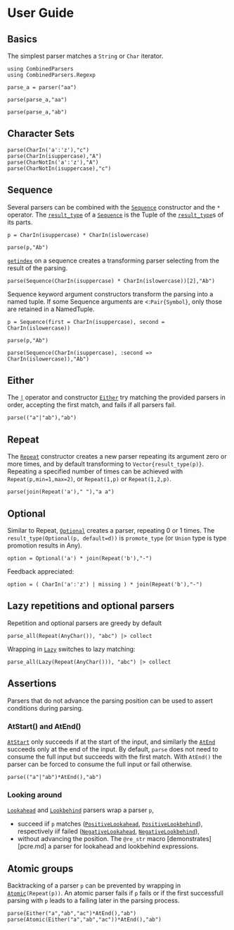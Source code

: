 # User Guide
## Basics
The simplest parser matches a `String` or `Char` iterator.
```@setup session
using CombinedParsers
using CombinedParsers.Regexp
```
```@repl session
parse_a = parser("aa")

parse(parse_a,"aa")

parse(parse_a,"ab")
```



## Character Sets
```@repl session
parse(CharIn('a':'z'),"c")
parse(CharIn(isuppercase),"A")
parse(CharNotIn('a':'z'),"A")
parse(CharNotIn(isuppercase),"c")
```

## Sequence
Several parsers can be combined with the [`Sequence`](@ref) constructor and the `*` operator.
The [`result_type`](@ref) of a [`Sequence`](@ref) is the Tuple of the [`result_type`](@ref)s of its parts.
```@repl session
p = CharIn(isuppercase) * CharIn(islowercase)

parse(p,"Ab")
```

[`getindex`](@ref) on a sequence creates a transforming parser selecting from the result of the parsing.
```@repl session
parse(Sequence(CharIn(isuppercase) * CharIn(islowercase))[2],"Ab")
```

Sequence keyword argument constructors transform the parsing into a named tuple.
If some Sequence arguments are <:`Pair{Symbol}`, only those are retained in a NamedTuple.
```@repl session
p = Sequence(first = CharIn(isuppercase), second = CharIn(islowercase))

parse(p,"Ab")

parse(Sequence(CharIn(isuppercase), :second => CharIn(islowercase)),"Ab")
```



## Either
The [`|`](@ref) operator and constructor [`Either`](@ref) try matching the provided parsers in order, accepting the first match, and fails if all parsers fail.

```@repl session
parse(("a"|"ab"),"ab")
```

## Repeat
The [`Repeat`](@ref) constructor creates a new parser repeating its argument zero or more times, and by default transforming to
`Vector{result_type(p)}`.
Repeating a specified number of times can be achieved with `Repeat(p,min=1,max=2)`, or `Repeat(1,p)` or `Repeat(1,2,p)`.

```@repl session
parse(join(Repeat('a')," "),"a a")
```

## Optional
Similar to Repeat, [`Optional`](@ref) creates a parser, repeating 0 or 1 times. 
The `result_type(Optional(p, default=d))` is `promote_type` (or `Union` type is type promotion results in Any).

```@repl session
option = Optional('a') * join(Repeat('b'),"-")
```

Feedback appreciated:

```@repl session
option = ( CharIn('a':'z') | missing ) * join(Repeat('b'),"-")
```


## Lazy repetitions and optional parsers
Repetition and optional parsers are greedy by default
```@repl session
parse_all(Repeat(AnyChar()), "abc") |> collect
```
Wrapping in [`Lazy`](@ref) switches to lazy matching:
```@repl session
parse_all(Lazy(Repeat(AnyChar())), "abc") |> collect
```



## Assertions
Parsers that do not advance the parsing position can be used to assert conditions during parsing.
### AtStart() and AtEnd()
[`AtStart`](@ref) only succeeds if at the start of the input, and similarly the [`AtEnd`](@ref) succeeds only at the end of the input.
By default, `parse` does not need to consume the full input but succeeds with the first match.
With `AtEnd()` the parser can be forced to consume the full input or fail otherwise.
```@repl session
parse(("a"|"ab")*AtEnd(),"ab")
```

### Looking around
[`Lookahead`](@ref) and [`Lookbehind`](@ref) parsers wrap a parser `p`, 
- succeed iif `p` matches ([`PositiveLookahead`](@ref), [`PositiveLookbehind`](@ref)), respectively iif failed ([`NegativeLookahead`](@ref), [`NegativeLookbehind`](@ref)),
- without advancing the position.
The `@re_str` macro [demonstrates][pcre.md] a parser for lookahead and lookbehind expressions.


## Atomic groups
Backtracking of a parser `p` can be prevented by wrapping in [`Atomic`](@ref)`(Repeat(p))`.
An atomic parser fails if `p` fails or if the first successfull parsing with `p` leads to a failing later in the parsing process.


```@repl session
parse(Either("a","ab","ac")*AtEnd(),"ab")
parse(Atomic(Either("a","ab","ac"))*AtEnd(),"ab")
```

